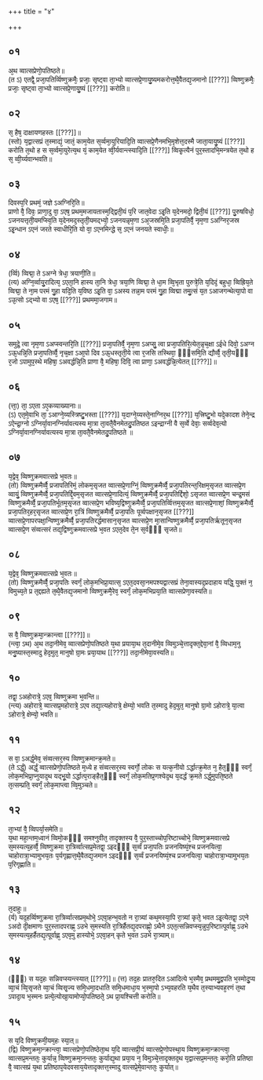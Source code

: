 +++
title = "४"

+++
## ०१
अ᳘थ व्वात्सप्रेणो᳘पतिष्ठते॥  
(त ऽ) एतद्वै᳘ प्रजा᳘पतिर्व्विष्णुक्रमैः᳘ प्रजाः᳘ सृष्ट्वा ता᳘भ्यो व्वात्सप्रे᳘णायु᳘ष्यमकरोत्त᳘थै᳘वैतद्य᳘जमानो [[???]] व्विष्णुक्रमैः᳘ प्रजाः᳘ सृष्ट्वा ता᳘भ्यो व्वात्सप्रे᳘णायु᳘ष्यं [[???]] करोति॥  
## ०२
स᳘ हैष᳘ दाक्षायणहस्तः [[???]]॥  
(स्तो) य᳘द्वात्सप्रं त᳘स्माद्यं᳘ जातं᳘ काम᳘येत स᳘र्व्वमा᳘युरियादि᳘ति व्वात्सप्रे᳘णैनमभि᳘मृशेत्त᳘दस्मै जाता᳘यायु᳘ष्यं [[???]] करोति त᳘थो ह स स᳘र्व्वमा᳘युरेत्य᳘थ यं᳘ काम᳘येत व्वी᳘र्यवान्त्स्यादि᳘ति [[???]] व्विकृ᳘त्यैनं पुर᳘स्तादभि᳘मन्त्रयेत त᳘थो ह स᳘ व्वी᳘र्य्यवान्भवति॥  
## ०३
दिवस्प᳘रि प्रथमं᳘ जज्ञे ऽअग्निरि᳘ति॥  
प्राणो वै᳘ दिवः᳘ प्राणा᳘दु वा᳘ ऽएष᳘ प्रथम᳘मजायतास्म᳘द्द्विती᳘यं प᳘रि जात᳘वेदा ऽइ᳘ति य᳘देनमदो᳘ द्विती᳘यं [[???]] पु᳘रुषविधो᳘ ऽजनयत्तृती᳘यमप्स्वि᳘ति य᳘देनमद᳘स्तृती᳘यमद्भ्यो᳘ ऽजनयन्नृम᳘णा ऽअ᳘जस्रमि᳘ति प्रजा᳘पतिर्वै᳘ नृम᳘णा ऽअग्निर᳘जस्र ऽइ᳘न्धान ऽएनं जरते स्वाधीरि᳘ति यो वा᳘ ऽएनमिन्द्धे स᳘ ऽएनं जनयते स्वाधीः᳘॥  
## ०४
(र्व्वि) व्विद्मा᳘ ते ऽअग्ने त्रेधा᳘ त्रयाणी᳘ति॥  
(त्य) अग्नि᳘र्व्वायु᳘रादित्य᳘ ऽएता᳘नि हास्य ता᳘नि त्रेधा᳘ त्रया᳘णि व्विद्मा᳘ ते धा᳘म व्वि᳘भृता पुरुत्रे᳘ति य᳘दिदं᳘ बहुधा᳘ व्विह्रिय᳘ते व्विद्मा᳘ ते ना᳘म परमं गु᳘हा यदि᳘ति य᳘विष्ठ ऽइ᳘ति वा᳘ ऽअस्य तन्ना᳘म परमं गु᳘हा व्विद्मा तमु᳘त्सं य᳘त ऽआजगन्थेत्या᳘पो वा ऽउ᳘त्सो ऽद्भ्यो वा ऽएष᳘ [[???]] प्रथममा᳘जगाम॥ 
## ०५
समुद्रे᳘ त्वा नृम᳘णा ऽअप्स्वन्तरि᳘ति [[???]] प्रजा᳘पतिर्वै᳘ नृम᳘णा ऽअप्सु᳘ त्वा प्रजा᳘पतिरि᳘त्येत᳘न्नृच᳘क्षा ऽईधे दिवो᳘ ऽअग्न ऽऊ᳘धन्नि᳘ति प्रजा᳘पतिर्व्वै᳘ नृच᳘क्षा ऽआ᳘पो दिव ऽऊ᳘धस्तृती᳘ये त्वा र᳘जसि तस्थिवा᳘ ᳫँ᳘समि᳘ति द्यौर्व्वै᳘ तृती᳘यᳫँ᳭ र᳘जो ऽपामुप᳘स्थे महिषा᳘ ऽअवर्द्धन्नि᳘ति प्राणा वै᳘ महिषा᳘ दिवि᳘ त्वा प्राणा᳘ ऽअवर्द्धन्नि᳘त्येतत् [[???]]॥  
## ०६
(त्ता᳘) ता᳘ ऽएता ऽए᳘कव्याख्यानाः॥  
(ऽ) एत᳘मे᳘वाभि ता᳘ ऽआग्ने᳘य्यस्त्रिष्टु᳘भस्ता [[???]] य᳘दाग्ने᳘य्यस्ते᳘नाग्निर᳘थ [[???]] य᳘त्त्रिष्टु᳘भो यदे᳘कादश तेने᳘न्द्र ऽऐन्द्रा᳘ग्नो ऽग्निर्या᳘वानग्निर्यावत्यस्य मा᳘त्रा ता᳘वतै᳘वैनमेतदु᳘पतिष्ठत ऽइन्द्राग्नी वै स᳘र्व्वे देवाः᳘ सर्व्वदेव᳘त्यो ऽग्निर्या᳘वानग्निर्यावत्यस्य मा᳘त्रा ता᳘वतै᳘वैनमेतदु᳘पतिष्ठते ॥  
## ०७
य᳘द्वेव᳘ व्विष्णुक्रमवात्सप्रे भ᳘वतः॥  
(तो) व्विष्णुक्रमैर्व्वै᳘ प्रजापतिरिमं᳘ लोकम᳘सृजत व्वात्सप्रे᳘णाग्निं᳘ व्विष्णुक्रमैर्व्वै᳘ प्रजा᳘पतिरन्त᳘रिक्षम᳘सृजत व्वात्सप्रे᳘ण व्वायुं᳘ व्विष्णुक्रमैर्व्वै᳘ प्रजा᳘पतिर्द्दि᳘वम᳘सृजत व्वात्सप्रे᳘णादित्यं᳘ व्विष्णुक्रमैर्व्वै᳘ प्रजा᳘पतिर्द्दिशो᳘ ऽसृजत व्वात्सप्रे᳘ण चन्द्र᳘मसं व्विष्णुक्रमैर्व्वै᳘ प्रजा᳘पतिर्भूतम᳘सृजत व्वात्सप्रे᳘ण भविष्य᳘द्विष्णुक्रमैर्व्वै᳘ प्रजा᳘पतिर्व्वित्तम᳘सृजत व्वात्सप्रे᳘णाशां᳘ व्विष्णुक्रमैर्व्वै᳘ प्रजा᳘पतिर᳘हर᳘सृजत व्वात्सप्रे᳘ण रा᳘त्रिं व्विष्णुक्रमैर्व्वै᳘ प्रजा᳘पतिः पूर्व्वपक्षान᳘सृजत [[???]] व्वात्सप्रे᳘णापरपक्षा᳘न्विष्णुक्रमैर्व्वै᳘ प्रजा᳘पतिरर्द्धमासान᳘सृजत व्वात्सप्रे᳘ण मा᳘सान्विष्णुक्रमैर्व्वै᳘ प्रजा᳘पतिर्ऋतून᳘सृजत व्वात्सप्रे᳘ण संव्वत्सरं तद्य᳘द्विष्णुक्रमवात्सप्रे भ᳘वत ऽएत᳘देव ते᳘न स᳘र्वᳫँ᳭ सृजते॥  
## ०८
य᳘द्वेव᳘ व्विष्णुक्रमवात्सप्रे भ᳘वतः॥  
(तो) व्विष्णुक्रमैर्व्वै᳘ प्रजा᳘पतिः स्वर्गं᳘ लोक᳘मभिप्रा᳘यात्स᳘ ऽएत᳘दवसा᳘नमपश्यद्वात्सप्रं तेना᳘वास्यद᳘प्रदाहाय यद्धि᳘ युक्तं न᳘ विमुच्य᳘ते प्र त᳘द्दह्यते त᳘थै᳘वैतद्य᳘जमानो व्विष्णुक्रमै᳘रेव᳘ स्वर्गं᳘ लोक᳘मभिप्रया᳘ति व्वात्सप्रेणा᳘वस्यति॥  
## ०९
स वै᳘ व्विष्णुक्रमा᳘न्क्रान्त्वा [[???]]॥  
(न्त्वा᳘ ऽथ) अ᳘थ तदा᳘नीमेव᳘ व्वात्सप्रेणो᳘पतिष्ठते य᳘था प्रयाया᳘थ त᳘दानीमे᳘व व्विमुञ्चे᳘त्तादृक्त᳘द्देवा᳘नां वै᳘ व्विधाम᳘नु मनु᳘ष्यास्त᳘स्मादु हेद᳘मुत᳘ मानुषो ग्रा᳘मः प्रया᳘याथ [[???]] तदा᳘नीमेवा᳘वस्यति॥  
## १०
तद्वा᳘ ऽअहोरात्रे᳘ ऽएव᳘ व्विष्णुक्रमा भ᳘वन्ति॥  
(न्त्य) अहोरात्रे᳘ व्वात्सप्र᳘महोरात्रे᳘ ऽएव तद्या᳘त्यहोरात्रे᳘ क्षेम्यो᳘ भवति त᳘स्मादु हेद᳘मुत᳘ मानुषो ग्रा᳘मो ऽहोरात्रे᳘ या᳘त्वा ऽहोरात्रे᳘ क्षेम्यो᳘ भवति॥  
## ११
स वा᳘ ऽअर्द्ध᳘मेव᳘ संव्वत्सर᳘स्य व्विष्णुक्रमान्क्र᳘मते॥  
(ते ऽर्द्धं᳘) अर्द्धं᳘ व्वात्सप्रेणो᳘पतिष्ठते म᳘ध्ये ह संव्वत्सर᳘स्य स्वर्गो᳘ लोकः स यत्क᳘नीयो ऽर्द्धात्क्र᳘मेत न᳘ हैत᳘ᳫँ᳘ स्वर्गं᳘ लोक᳘मभिप्रा᳘प्नुयाद᳘थ यद्भू᳘यो ऽर्द्धात्प᳘राङ्हैत᳘ᳫँ᳘ स्वर्गं᳘ लोक᳘मतिप्र᳘णश्येद᳘थ य᳘दर्द्धं क्र᳘मते ऽर्द्ध᳘मुपति᳘ष्ठते त᳘त्सम्प्रति᳘ स्वर्गं᳘ लोक᳘माप्त्वा व्वि᳘मुञ्चते॥  
## १२
ता᳘भ्यां वै᳘ व्विपर्या᳘समेति॥  
य᳘था महा᳘न्तम᳘ध्वानं व्विमो᳘कᳫँ᳭ समश्नुवीत᳘ तादृक्तस्य वै᳘ पुर᳘स्ताच्चोप᳘रिष्टाच्चोभे᳘ व्विष्णुक्रमवात्सप्रे स᳘मस्यत्य᳘हर्व्वै᳘ व्विष्णुक्रमा रा᳘त्रिर्व्वात्सप्र᳘मेतद्वा᳘ ऽइदᳫँ᳭ स᳘र्व्वं प्रजा᳘पतिः प्रजनयिष्यं᳘श्च प्रजनयित्वा᳘ चाहोरात्रा᳘भ्यामुभय᳘तः प᳘र्यगृह्णात्त᳘थै᳘वैतद्य᳘जमान ऽइदᳫँ᳭ स᳘र्व्वं प्रजनयिष्यं᳘श्च प्रजनयित्वा᳘ चाहोरात्रा᳘भ्यामुभय᳘तः प᳘रिगृह्णाति॥  
## १३
त᳘दाहुः॥  
(र्य) यद᳘हर्व्विष्णुक्रमा रा᳘त्रिर्व्वात्सप्रम᳘थोभे᳘ ऽएवा᳘हन्भ᳘वतो न रा᳘त्र्यां कथ᳘मस्या᳘पि रा᳘त्र्यां कृते᳘ भवत ऽइ᳘त्येतद्वा᳘ ऽएने ऽअदो दी᳘क्षमाणः पुर᳘स्तादपराह्ण᳘ ऽउभे स᳘मस्यति रा᳘त्रिर्हैतद्य᳘दपराह्णो᳘ ऽथैने ऽएत᳘त्सन्निवप्स्य᳘न्नुप᳘रिष्टात्पूर्वाह्ण᳘ ऽउभे स᳘मस्यत्य᳘हर्हैतद्य᳘त्पूर्वाह्ण᳘ ऽएव᳘मु हास्योभे᳘ ऽएवा᳘हन् कृते भ᳘वत ऽउभे रा᳘त्र्याम्॥  
## १४
(ᳫँ᳭) स यद᳘हः सन्निवप्स्यन्त्स्यात् [[???]]॥ 
(त्त) तद᳘हः प्रातरु᳘दित ऽआदित्ये भ᳘स्मैव᳘ प्रथममु᳘द्वपति भ᳘स्मोदु᳘प्य व्वा᳘चं व्वि᳘सृजते व्वा᳘चं व्विसृ᳘ज्य समि᳘धमा᳘दधाति समि᳘धमाधा᳘य भ᳘स्मा᳘पो ऽभ्य᳘वहरति य᳘थैव त᳘स्याभ्यवह᳘रणं त᳘था ऽपादा᳘य भ᳘स्मनः प्रत्ये᳘त्योखा᳘यामोप्यो᳘पतिष्ठते᳘ ऽथ प्रा᳘यश्चित्ती करोति॥  
## १५
स य᳘दि विष्णुक्रमी᳘यम᳘हः स्या᳘त्॥  
(द्वि) विष्णुक्रमा᳘न्क्रान्त्वा᳘ व्वात्सप्रेणो᳘पतिष्ठेता᳘थ य᳘दि व्वात्सप्री᳘यं व्वात्सप्रे᳘णोपस्था᳘य व्विष्णुक्रमा᳘न्क्रान्त्वा᳘ व्वात्सप्र᳘मन्ततः᳘ कुर्यान्न᳘ व्विष्णुक्रमा᳘नन्ततः᳘ कुर्याद्य᳘था प्रया᳘य न᳘ विमुञ्चे᳘त्तादृक्तद᳘थ य᳘द्वात्सप्र᳘मन्ततः᳘ करो᳘ति प्रतिष्ठा वै᳘ व्वात्सप्रं य᳘था प्रतिष्ठाप᳘येदवसाय᳘येत्तादृक्तत्त᳘स्मादु वात्सप्रे᳘मे᳘वान्ततः᳘ कुर्यात्॥  
